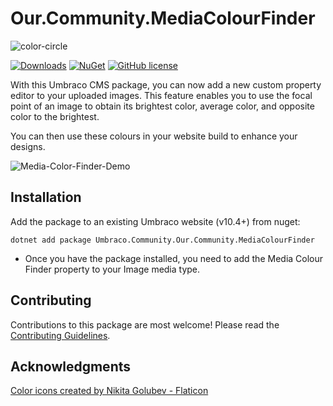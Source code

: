 # Our.Community.MediaColourFinder
![color-circle](assets/mediaColourFinder.png)

[![Downloads](https://img.shields.io/nuget/dt/Umbraco.Community.Our.Community.MediaColourFinder?color=cc9900)](https://www.nuget.org/packages/Umbraco.Community.Our.Community.MediaColourFinder/)
[![NuGet](https://img.shields.io/nuget/vpre/Umbraco.Community.Our.Community.MediaColourFinder?color=0273B3)](https://www.nuget.org/packages/Umbraco.Community.Our.Community.MediaColourFinder)
[![GitHub license](https://img.shields.io/github/license/WildSiteCreation/Our.Community.MediaColourFinder?color=8AB803)](LICENSE)


With this Umbraco CMS package, you can now add a new custom property editor to your uploaded images. This feature enables you to use the focal point of an image to obtain its brightest color, average color, and opposite color to the brightest.

You can then use these colours in your website build to enhance your designs.

![Media-Color-Finder-Demo](assets/mediaColourFinder.gif)


<!--
Including screenshots is a really good idea! 

If you put images into /docs/screenshots, then you would reference them in this readme as, for example:

<img alt="..." src="https://github.com/WildSiteCreation/Our.Community.MediaColourFinder/blob/develop/docs/screenshots/screenshot.png">
-->

## Installation

Add the package to an existing Umbraco website (v10.4+) from nuget:

`dotnet add package Umbraco.Community.Our.Community.MediaColourFinder`

* Once you have the package installed, you need to add the Media Colour Finder property to your Image media type.

## Contributing

Contributions to this package are most welcome! Please read the [Contributing Guidelines](CONTRIBUTING.md).

## Acknowledgments

<a href="https://www.flaticon.com/free-icons/color" title="color icons">Color icons created by Nikita Golubev - Flaticon</a>
